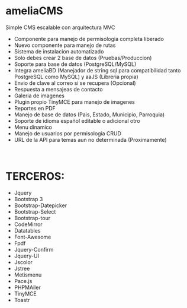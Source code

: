 # ameliaCMS
Simple CMS escalable con arquitectura MVC
* Componente para manejo de permisologia completa liberado
* Nuevo componente para manejo de rutas
* Sistema de instalacion automatizado
* Solo debes crear 2 base de datos (Pruebas/Produccion)
* Soporte para base de datos (PostgreSQL/MySQL)
* Integra ameliaBD (Manejador de string sql para compatibilidad tanto PostgreSQL como MySQL) y aaJS (Libreria propia)
* Envio de clave al correo si se recupera (Opcional)
* Respuesta a mensajeas de contacto
* Galeria de imagenes
* Plugin propio TinyMCE para manejo de imagenes
* Reportes en PDF
* Manejo de base de datos (Pais, Estado, Municipio, Parroquia)
* Soporte de idioma español editable o adicional otro
* Menu dinamico
* Manejo de usuarios por permisologia CRUD
* URL de la API para temas aun no determinada (Proximamente)
# <br>TERCEROS:
* Jquery
* Bootstrap 3
* Bootstrap-Datepicker
* Bootstrap-Select
* Bootstrap-tour
* CodeMirror
* Datatables
* Font-Awesome
* Fpdf
* Jquery-Confirm
* Jquery-UI
* Jscolor
* Jstree
* Metismenu
* Pace.js
* PHPMAiler
* TinyMCE
* Toastr